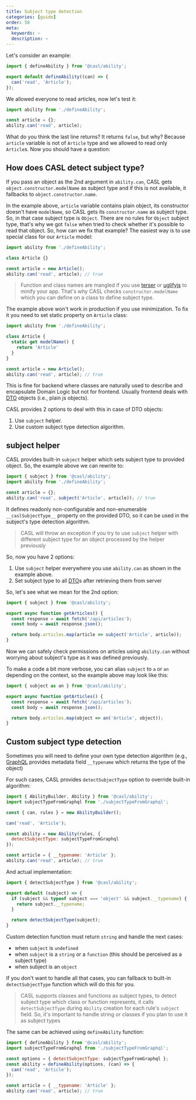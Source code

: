 ```yaml
---
title: Subject type detection
categories: [guide]
order: 50
meta:
  keywords: ~
  description: ~
---
```


Let's consider an example:

```js @{data-filename="defineAbility.js"}
import { defineAbility } from '@casl/ability';

export default defineAbility((can) => {
  can('read', 'Article');
});
```

We allowed everyone to read articles, now let's test it:

```js
import ability from './defineAbility';

const article = {};
ability.can('read', article);
```

What do you think the last line returns? It returns `false`, but why? Because `article` variable is not of `Article` type and we allowed to read only `Article`s. Now you should have a question:

## How does CASL detect subject type?

If you pass an object as the 2nd argument in `ability.can`, CASL gets `object.constructor.modelName` as subject type and if this is not available, it fallbacks to `object.constructor.name`.

In the example above, `article` variable contains plain object, its constructor doesn't have `modelName`, so CASL gets its `constructor.name` as subject type. So, in that case subject type is `Object`. There are no rules for `Object` subject type, that's why we got `false` when tried to check whether it's possible to read that object. So, how can we fix that example? The easiest way is to use special class for our `Article` model:

```js
import ability from './defineAbility';

class Article {}

const article = new Article();
ability.can('read', article); // true
```

> Function and class names are mangled if you use [terser] or [uglifyjs] to minify your app. That's why CASL checks `constructor.modelName` which you can define on a class to define subject type.

[terser]: https://terser.org/
[uglifyjs]: http://lisperator.net/uglifyjs/

The example above won't work in production if you use minimization. To fix it you need to set static property on `Article` class:

```js
import ability from './defineAbility';

class Article {
  static get modelName() {
    return 'Article'
  }
}

const article = new Article();
ability.can('read', article); // true
```

This is fine for backend where classes are naturally used to describe and encapsulate Domain Logic but not for frontend. Usually frontend deals with [DTO] objects (i.e., plain js objects).

[DTO]: https://en.wikipedia.org/wiki/Data_transfer_object

CASL provides 2 options to deal with this in case of DTO objects:

1. Use `subject` helper.
2. Use custom subject type detection algorithm.

## subject helper

CASL provides built-in `subject` helper which sets subject type to provided object. So, the example above we can rewrite to:

```js
import { subject } from '@casl/ability';
import ability from './defineAbility';

const article = {};
ability.can('read', subject('Article', article)); // true
```

It defines readonly non-configurable and non-enumerable `__caslSubjectType__` property on the provided DTO, so it can be used in the subject's type detection algorithm.

> CASL will throw an exception if you try to use `subject` helper with different subject type for an object processed by the helper previously

So, now you have 2 options:

1. Use `subject` helper everywhere you use `ability.can` as shown in the example above.
2. Set subject type to all [DTO]s after retrieving them from server

So, let's see what we mean for the 2nd option:

```js
import { subject } from '@casl/ability';

export async function getArticles() {
  const response = await fetch('/api/articles');
  const body = await response.json();

  return body.articles.map(article => subject('Article', article));
}
```

Now we can safely check permissions on articles using `ability.can` without worrying about subject's type as it was defined previously.

To make a code a bit more verbose, you can alias `subject` to `a` or `an` depending on the context, so the example above may look like this:

```js
import { subject as an } from '@casl/ability';

export async function getArticles() {
  const response = await fetch('/api/articles');
  const body = await response.json();

  return body.articles.map(object => an('Article', object));
}
```

## Custom subject type detection

Sometimes you will need to define your own type detection algorithm (e.g., [GraphQL] provides metadata field `__typename` which returns the type of the object)

[GraphQL]: https://graphql.org/

For such cases, CASL provides `detectSubjectType` option to override built-in algorithm:

```js
import { AbilityBuilder, Ability } from '@casl/ability';
import subjectTypeFromGraphql from './subjectTypeFromGraphql';

const { can, rules } = new AbilityBuilder();

can('read', 'Article');

const ability = new Ability(rules, {
  detectSubjectType: subjectTypeFromGraphql
});

const article = { __typename: 'Article' };
ability.can('read', article); // true
```

And actual implementation:

```js @{data-filename="subjectTypeFromGraphql.js"}
import { detectSubjectType } from '@casl/ability';

export default (subject) => {
  if (subject && typeof subject === 'object' && subject.__typename) {
    return subject.__typename;
  }

  return detectSubjectType(subject);
}
```

Custom detection function must return `string` and handle the next cases:
* when `subject` is `undefined`
* when `subject` is a `string` or a `function` (this should be perceived as a subject type)
* when subject is an `object`

If you don't want to handle all that cases, you can fallback to built-in `detectSubjectType` function which will do this for you.

> CASL supports classes and functions as subject types, to detect subject type which class or function represents, it calls `detectSubjectType` during `Ability` creation for each rule's `subject` field. So, it's important to handle string or classes if you plan to use it as subject types

The same can be achieved using `defineAbility` function:

```js
import { defineAbility } from '@casl/ability';
import subjectTypeFromGraphql from './subjectTypeFromGraphql';

const options = { detectSubjectType: subjectTypeFromGraphql };
const ability = defineAbility(options, (can) => {
  can('read', 'Article');
});

const article = { __typename: 'Article' };
ability.can('read', article); // true
```
